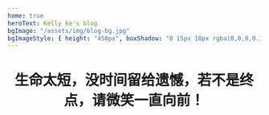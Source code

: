 ```yaml
---
home: true
heroText: Kelly ke's blog
bgImage: "/assets/img/blog-bg.jpg"
bgImageStyle: { height: "450px", boxShadow: "0 15px 18px rgba(0,0,0,0.1)" }
---
```


<div style="text-align:center;">

# 生命太短，没时间留给遗憾，若不是终点，请微笑一直向前！

</div>